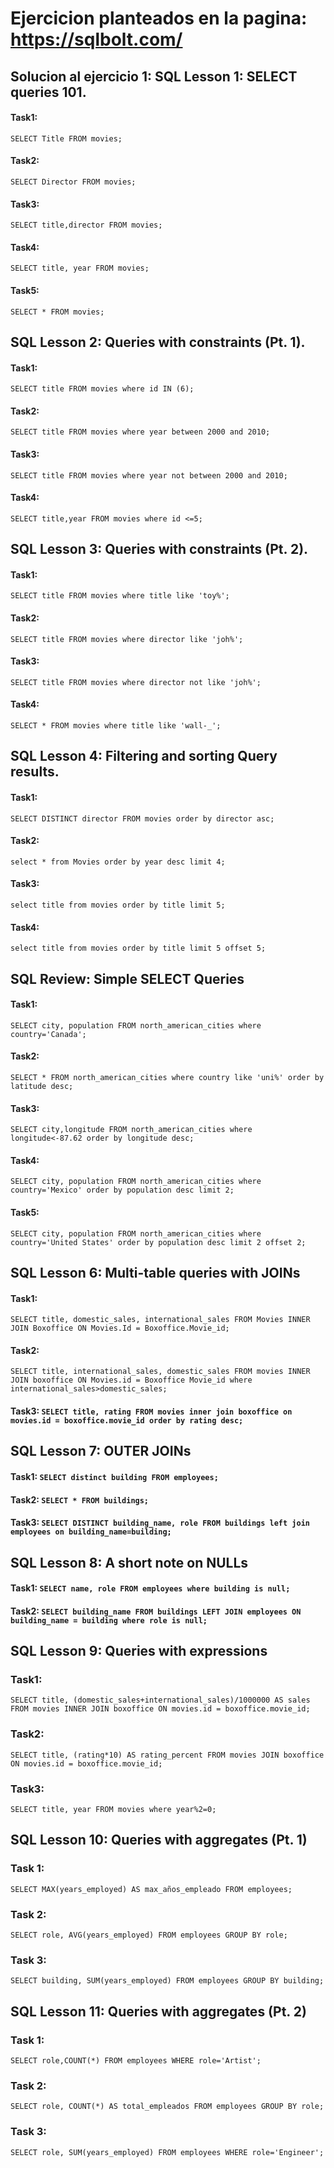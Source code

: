 # Ejercicion planteados en la pagina: https://sqlbolt.com/

## Solucion al ejercicio 1: SQL Lesson 1: SELECT queries 101.

#### Task1:

`SELECT Title FROM movies;`

#### Task2:

`SELECT Director FROM movies;`

#### Task3:

`SELECT title,director FROM movies;`

#### Task4:

`SELECT title, year FROM movies;`

#### Task5:

`SELECT * FROM movies;`

## SQL Lesson 2: Queries with constraints (Pt. 1).

#### Task1:

`SELECT title FROM movies where id IN (6);`

#### Task2:

`SELECT title FROM movies where year between 2000 and 2010;`

#### Task3:

`SELECT title FROM movies where year not between 2000 and 2010;`

#### Task4:

`SELECT title,year FROM movies where id <=5;`

## SQL Lesson 3: Queries with constraints (Pt. 2).

#### Task1:

`SELECT title FROM movies where title like 'toy%';`

#### Task2:

`SELECT title FROM movies where director like 'joh%';`

#### Task3:

`SELECT title FROM movies where director not like 'joh%';`

#### Task4:

`SELECT * FROM movies where title like 'wall-_';`

## SQL Lesson 4: Filtering and sorting Query results.

#### Task1:

`SELECT DISTINCT director FROM movies order by director asc;`

#### Task2:

`select * from Movies order by year desc limit 4;`

#### Task3:

`select title from movies order by title limit 5;`

#### Task4:

`select title from movies order by title limit 5 offset 5;`

## SQL Review: Simple SELECT Queries

#### Task1:

`SELECT city, population FROM north_american_cities where country='Canada';`

#### Task2:

`SELECT * FROM north_american_cities where country like 'uni%' order by latitude desc;`

#### Task3:

`SELECT city,longitude FROM north_american_cities where longitude<-87.62 order by longitude desc;`

#### Task4:

`SELECT city, population FROM north_american_cities where country='Mexico' order by population desc limit 2;`

#### Task5:

`SELECT city, population FROM north_american_cities where country='United States' order by population desc limit 2 offset 2;`

## SQL Lesson 6: Multi-table queries with JOINs

#### Task1:

`SELECT title, domestic_sales, international_sales FROM Movies INNER JOIN Boxoffice ON Movies.Id = Boxoffice.Movie_id;`

#### Task2:

`SELECT title, international_sales, domestic_sales FROM movies INNER JOIN boxoffice ON Movies.id = Boxoffice Movie_id where international_sales>domestic_sales;`

#### Task3: `SELECT title, rating FROM movies inner join boxoffice on movies.id = boxoffice.movie_id order by rating desc;`

## SQL Lesson 7: OUTER JOINs

#### Task1: `SELECT distinct building FROM employees;`

#### Task2: `SELECT * FROM buildings;`

#### Task3: `SELECT DISTINCT building_name, role FROM buildings left join employees on building_name=building;`

## SQL Lesson 8: A short note on NULLs

#### Task1: `SELECT name, role FROM employees where building is null;`

#### Task2: `SELECT building_name FROM buildings LEFT JOIN employees ON building_name = building where role is null;`

## SQL Lesson 9: Queries with expressions

### Task1:

`SELECT title, (domestic_sales+international_sales)/1000000 AS sales FROM movies INNER JOIN boxoffice ON movies.id = boxoffice.movie_id;`

### Task2:

`SELECT title, (rating*10) AS rating_percent FROM movies JOIN boxoffice ON movies.id = boxoffice.movie_id;`

### Task3:

`SELECT title, year FROM movies where year%2=0;`

## SQL Lesson 10: Queries with aggregates (Pt. 1)

### Task 1:

`SELECT MAX(years_employed) AS max_años_empleado FROM employees;`

### Task 2:

`SELECT role, AVG(years_employed) FROM employees GROUP BY role;`

### Task 3:

`SELECT building, SUM(years_employed) FROM employees GROUP BY building;`

## SQL Lesson 11: Queries with aggregates (Pt. 2)

### Task 1:

`SELECT role,COUNT(*) FROM employees WHERE role='Artist';`

### Task 2:

`SELECT role, COUNT(*) AS total_empleados FROM employees GROUP BY role;`

### Task 3:

`SELECT role, SUM(years_employed) FROM employees WHERE role='Engineer';`

